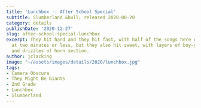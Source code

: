 ```yaml
---
title: 'Lunchbox :: After School Special'
subtitle: Slumberland &bull; released 2020-08-20
category: details
publishDate: '2020-12-27'
slug: after-school-special-lunchbox
excerpt: They hit hard and they hit fast, with half of the songs here clocking in
  at two minutes or less, but they also hit sweet, with layers of boy-girl harmonies
  and drizzles of horn section.
author: jclacking
image: "~/assets/images/details/2020/lunchbox.jpg"
tags:
- Camera Obscura
- They Might Be Giants
- 2nd Grade
- Lunchbox
- Slumberland
---
```



